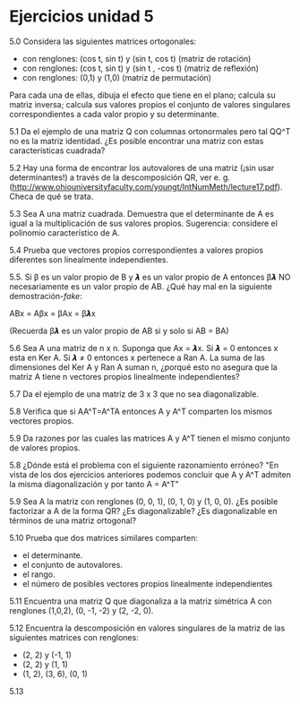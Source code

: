 # Ejercicios unidad 5

5.0 Considera las siguientes matrices ortogonales:

  * con renglones: (cos t, sin t) y (sin t, cos t) (matriz de rotación) 
  * con renglones: (cos t, sin t) y (sin t , -cos t) (matriz de reflexión)
  * con renglones: (0,1) y (1,0) (matriz de permutación)

Para cada una de ellas, dibuja el efecto que tiene en el plano; calcula su matriz inversa; calcula sus valores propios el conjunto de valores singulares correspondientes a cada valor propio y su determinante.

5.1  Da el ejemplo de una matriz Q con columnas ortonormales pero tal QQ^T no es la matriz identidad. ¿Es posible encontrar una matriz con estas características cuadrada?

5.2 Hay una forma de encontrar los autovalores de una matriz (¡sin usar determinantes!) a través de la descomposición QR,
ver e. g. (http://www.ohiouniversityfaculty.com/youngt/IntNumMeth/lecture17.pdf). Checa de qué se trata.

5.3 Sea A una matriz cuadrada. Demuestra que el determinante de A es igual a la multiplicación de sus valores propios. Sugerencia: considere el polinomio característico de A.

5.4 Prueba que vectores propios correspondientes a valores propios diferentes son linealmente independientes.

5.5. Si β es un valor propio  de B y 𝞴 es un valor propio de A entonces  β𝞴 NO necesariamente es un valor propio de AB. ¿Qué hay mal en la siguiente demostración-*fake*:

ABx = Aβx = βAx = β𝞴x

(Recuerda β𝞴 es un valor propio de AB si y solo si AB = BA)

5.6 Sea A una matriz de n x n. Suponga que Ax = 𝞴x. Si 𝞴 = 0 entonces x esta en Ker A. Si 𝞴 ≠ 0 entonces x pertenece a Ran A. La suma de las dimensiones del Ker A y Ran A suman n, ¿porqué esto no asegura que la matriz A tiene n vectores propios linealmente independientes? 

5.7 Da el ejemplo de una matriz de 3 x 3 que no sea diagonalizable.

5.8 Verifica que si AA^T=A^TA entonces A y A^T comparten los mismos vectores propios.

5.9 Da razones por las cuales las matrices A y A^T tienen el mismo conjunto de valores propios.

5.8 ¿Dónde está el problema con el siguiente razonamiento erróneo? "En vista de los dos ejercicios anteriores podemos concluir que A y A^T admiten la misma diagonalización y por tanto A = A^T"

5.9  Sea A la matriz con renglones (0, 0, 1), (0, 1, 0) y (1, 0, 0). ¿Es posible factorizar a A de la forma QR? ¿Es diagonalizable? ¿Es diagonalizable en términos de una matriz ortogonal?

5.10 Prueba que dos matrices similares comparten:

 * el determinante.
 * el conjunto de autovalores.
 * el rango.
 * el número de posibles vectores propios linealmente independientes

5.11 Encuentra una matriz Q que diagonaliza a la matriz simétrica A con renglones (1,0,2), (0, -1, -2) y (2, -2, 0).

5.12 Encuentra la descomposición en valores singulares de la matriz de las siguientes matrices con renglones:

 * (2, 2) y (-1, 1)
 * (2, 2) y (1, 1)
 * (1, 2), (3, 6), (0, 1)
 
 5.13 

